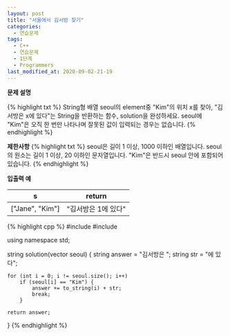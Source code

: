 ```yaml
---
layout: post
title: "서울에서 김서방 찾기"
categories:
  - 연습문제
tags:
  - C++
  - 연습문제
  - 1단계
  - Programmers
last_modified_at: 2020-09-02-21-19
---
```


<strong>문제 설명</strong>

{% highlight txt %}
String형 배열 seoul의 element중 "Kim"의 위치 x를 찾아, "김서방은 x에
있다"는 String을 반환하는 함수, solution을 완성하세요. seoul에 "Kim"은
오직 한 번만 나타나며 잘못된 값이 입력되는 경우는 없습니다.
{% endhighlight %}

<strong>제한사항</strong>
{% highlight txt %}
seoul은 길이 1 이상, 1000 이하인 배열입니다.
seoul의 원소는 길이 1 이상, 20 이하인 문자열입니다.
"Kim"은 반드시 seoul 안에 포함되어 있습니다.
{% endhighlight %}

<strong>입출력 예</strong>

| s	| return |
| --- | --- |
| ["Jane", "Kim"] |	"김서방은 1에 있다" |


{% highlight cpp %}
#include <string>
#include <vector>

using namespace std;

string solution(vector<string> seoul) {
    string answer = "김서방은 ";
    string str = "에 있다";
    
    for (int i = 0; i != seoul.size(); i++)
        if (seoul[i] == "Kim") {
            answer += to_string(i) + str;
            break;
        }
    
    return answer;
}
{% endhighlight %}
